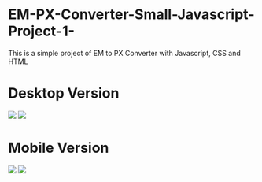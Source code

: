 # EM-PX-Converter-Small-Javascript-Project-1-


This is a simple project of EM to PX Converter with Javascript, CSS and HTML
<h1>Desktop Version</h1>
<img src="https://i.imgur.com/qweT0Gp.png">
<img src="https://i.imgur.com/TzuOTdz.png">
<h1>Mobile Version</h1>
<img src="https://i.imgur.com/dJmBZgA.png">
<img src="https://i.imgur.com/fMzNPMN.png">
